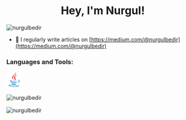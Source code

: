<h1 align="center">Hey, I'm Nurgul!</h1>
<p align="left"> <img src="https://komarev.com/ghpvc/?username=nurgulbedir&label=Profile%20views&color=0e75b6&style=flat" alt="nurgulbedir" /> </p>

- 📝 I regularly write articles on [https://medium.com/@nurgulbedir](https://medium.com/@nurgulbedir)

<h3 align="left">Languages and Tools:</h3>
<p align="left"> <a href="https://www.java.com" target="_blank" rel="noreferrer"> <img src="https://raw.githubusercontent.com/devicons/devicon/master/icons/java/java-original.svg" alt="java" width="40" height="40"/> </a> </p>

<p><img align="center" src="https://github-readme-stats.vercel.app/api/top-langs?username=nurgulbedir&show_icons=true&locale=en&layout=compact" alt="nurgulbedir" /></p>

<p><img align="center" src="https://github-readme-streak-stats.herokuapp.com/?user=nurgulbedir&" alt="nurgulbedir" /></p>
